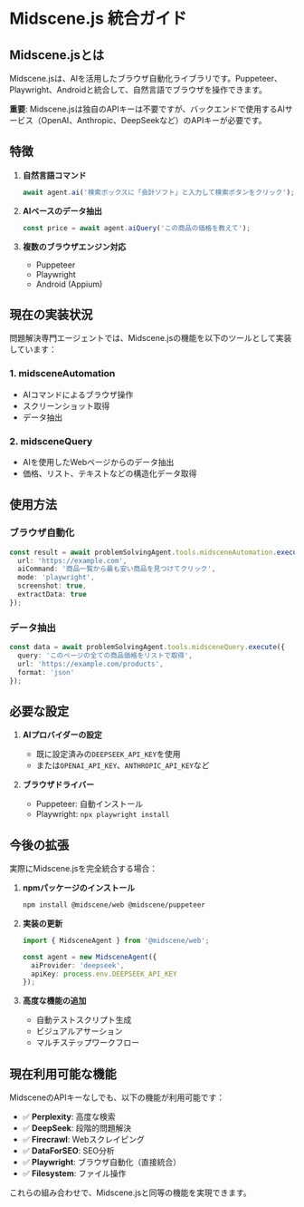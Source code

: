 # Midscene.js 統合ガイド

## Midscene.jsとは

Midscene.jsは、AIを活用したブラウザ自動化ライブラリです。Puppeteer、Playwright、Androidと統合して、自然言語でブラウザを操作できます。

**重要**: Midscene.jsは独自のAPIキーは不要ですが、バックエンドで使用するAIサービス（OpenAI、Anthropic、DeepSeekなど）のAPIキーが必要です。

## 特徴

1. **自然言語コマンド**
   ```javascript
   await agent.ai('検索ボックスに「会計ソフト」と入力して検索ボタンをクリック');
   ```

2. **AIベースのデータ抽出**
   ```javascript
   const price = await agent.aiQuery('この商品の価格を教えて');
   ```

3. **複数のブラウザエンジン対応**
   - Puppeteer
   - Playwright
   - Android (Appium)

## 現在の実装状況

問題解決専門エージェントでは、Midscene.jsの機能を以下のツールとして実装しています：

### 1. midsceneAutomation
- AIコマンドによるブラウザ操作
- スクリーンショット取得
- データ抽出

### 2. midsceneQuery
- AIを使用したWebページからのデータ抽出
- 価格、リスト、テキストなどの構造化データ取得

## 使用方法

### ブラウザ自動化
```typescript
const result = await problemSolvingAgent.tools.midsceneAutomation.execute({
  url: 'https://example.com',
  aiCommand: '商品一覧から最も安い商品を見つけてクリック',
  mode: 'playwright',
  screenshot: true,
  extractData: true
});
```

### データ抽出
```typescript
const data = await problemSolvingAgent.tools.midsceneQuery.execute({
  query: 'このページの全ての商品価格をリストで取得',
  url: 'https://example.com/products',
  format: 'json'
});
```

## 必要な設定

1. **AIプロバイダーの設定**
   - 既に設定済みの`DEEPSEEK_API_KEY`を使用
   - または`OPENAI_API_KEY`、`ANTHROPIC_API_KEY`など

2. **ブラウザドライバー**
   - Puppeteer: 自動インストール
   - Playwright: `npx playwright install`

## 今後の拡張

実際にMidscene.jsを完全統合する場合：

1. **npmパッケージのインストール**
   ```bash
   npm install @midscene/web @midscene/puppeteer
   ```

2. **実装の更新**
   ```typescript
   import { MidsceneAgent } from '@midscene/web';
   
   const agent = new MidsceneAgent({
     aiProvider: 'deepseek',
     apiKey: process.env.DEEPSEEK_API_KEY
   });
   ```

3. **高度な機能の追加**
   - 自動テストスクリプト生成
   - ビジュアルアサーション
   - マルチステップワークフロー

## 現在利用可能な機能

MidsceneのAPIキーなしでも、以下の機能が利用可能です：

- ✅ **Perplexity**: 高度な検索
- ✅ **DeepSeek**: 段階的問題解決
- ✅ **Firecrawl**: Webスクレイピング
- ✅ **DataForSEO**: SEO分析
- ✅ **Playwright**: ブラウザ自動化（直接統合）
- ✅ **Filesystem**: ファイル操作

これらの組み合わせで、Midscene.jsと同等の機能を実現できます。